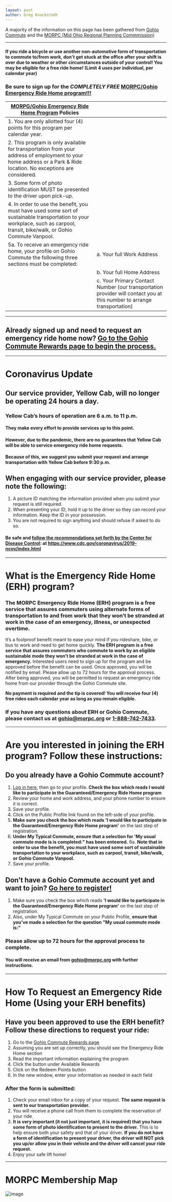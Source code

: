 ```yaml
---
layout: post
author: Greg Knackstedt
---
```


A majority of the information on this page has been gathered from [Gohio Commute](https://gohiocommute.com/) and the [MORPC (Mid Ohio Regional Planning Commmission)](https://morpc.gohio.com/regional-programs/emergency-ride-home/)

___

#### If you ride a bicycle or use another non-automotive form of transportation to commute to/from work, don't get stuck at the office after your shift is over due to weather or other circumstances outside of your control! **You may be eligible for a free ride home!** (Limit 4 uses per individual, per calendar year)

### **Be sure to sign up for the _COMPLETELY FREE_ [MORPC/Gohio Emergency Ride Home program!!!](https://morpc.gohio.com/regional-programs/emergency-ride-home/)**

| [MORPG/Gohio Emergency Ride Home Program](https://morpc.gohio.com/regional-programs/emergency-ride-home/) Policies                                                                                                 |                                                                                                                        |
|------------------------------------------------------------------------------------------------------------------------------------------------------------------------------|------------------------------------------------------------------------------------------------------------------------|
| 1. You are only allotted four (4) points for this program per calendar year.                                                                                                 |                                                                                                                        |
| 2. This program is only available for transportation from your address of employment to your home address or a Park & Ride location. No exceptions are considered.           |                                                                                                                        |
| 3. Some form of photo identification MUST be presented to the driver upon pick-up.                                                                                           |                                                                                                                        |
| 4. In order to use the benefit, you must have used some sort of sustainable transportation to your workplace, such as carpool, transit, bike/walk, or Gohio Commute Vanpool. |                                                                                                                        |
| 5a. To receive an emergency ride home, your profile on Gohio Commute the following three sections must be completed:                                                         | a. Your full Work Address                                                                                              |
|                                                                                                                                                                              | b. Your full Home Address                                                                                              |
|                                                                                                                                                                              | c. Your Primary Contact Number (our transportation provider will contact you at this number to arrange transportation) |

___

## Already signed up and need to request an emergency ride home now? [Go to the Gohio Commute Rewards page to begin the process.](https://gohiocommute.com/#/#!m=account.login)

___

# Coronavirus Update

## Our service provider, Yellow Cab, will no longer be operating 24 hours a day.

### Yellow Cab’s hours of operation are 6 a.m. to 11 p.m.
#### They make every effort to provide services up to this point. 
#### However, due to the pandemic, there are no guarantees that Yellow Cab will be able to service emergency ride home requests. 
**Because of this, we suggest you submit your request and arrange transportation with Yellow Cab before 9:30 p.m.**

## When engaging with our service provider, please note the following:

1. A picture ID matching the information provided when you submit your request is still required.
2. When presenting your ID, hold it up to the driver so they can record your information. Keep the ID in your possession.
3. You are not required to sign anything and should refuse if asked to do so.

#### Be safe and [follow the recommendations set forth by the Center for Disease Control](https://www.cdc.gov/coronavirus/2019-ncov/index.html): at https://www.cdc.gov/coronavirus/2019-ncov/index.html

___

# What is the Emergency Ride Home (ERH) program?

### The MORPC Emergency Ride Home (ERH) program is a free service that assures commuters using alternate forms of transportation to and from work that they won’t be stranded at work in the case of an emergency, illness, or unexpected overtime. 
It’s a foolproof benefit meant to ease your mind if you rideshare, bike, or bus to work and need to get home quickly. **The ERH program is a free service that assures commuters who commute to work by an eligible sustainable mode they won’t be stranded at work in the case of emergency.** Interested users need to sign up for the program and be approved before the benefit can be used. Once approved, you will be notified by email. Please allow up to 72 hours for the approval process. After being approved, you will be permitted to request an emergency ride home from our provider through the Gohio Commute site.

**No payment is required and the tip is covered! You will receive four (4) free rides each calendar year as long as you remain eligible.**

### If you have any questions about ERH or Gohio Commute, please contact us at [gohio@morpc.org](mailto:gohio@morpc.org) or [1-888-742-7433](tel:18887427433).

___

# Are you interested in joining the ERH program? Follow these instructions:

## Do you already have a Gohio Commute account?
  1. [Log in here,](https://gohiocommute.com/#/pages/about-morpc#!m=account.login) then go to your profile. **Check the box which reads I would like to participate in the Guaranteed/Emergency Ride Home program**
  2. Review your home and work address, and your phone number to ensure it is correct.
  3. Save your profile.
  4. Click on the Public Profile link found on the left-side of your profile.
  5. **Make sure you check the box which reads 'I would like to participate in the Guaranteed/Emergency Ride Home program'** on the last step of registration.
  6. **Under My Typical Commute, ensure that a selection for 'My usual commute mode is is completed:" has been enteered.**
  6a. **Note that in order to use the benefit, you must have used some sort of sustainable transportation to your workplace, such as carpool, transit, bike/walk, or Gohio Commute Vanpool.**
  7. Save your profile.

## **Don’t have a Gohio Commute account yet and want to join?** [Go here to register!](https://gohiocommute.com/#/pages/about-morpc#!m=account.register)
1. Make sure you check the box which reads **'I would like to participate in the Guaranteed/Emergency Ride Home program'** on the last step of registration.
2. Also, under My Typical Commute on your Public Profile, **ensure that you've made a selection for the question "My usual commute mode is:"**
### Please allow up to 72 hours for the approval process to complete. 
#### You will receive an email from [gohio@morpc.org](mailto:gohio@morpc.org) with further instructions.

___

# How To Request an Emergency Ride Home (Using your ERH benefits)

## Have you been approved to use the ERH benefit? Follow these directions to request your ride:

  1. Go to the [Gohio Commute Rewards page](https://gohiocommute.com/#/rewards)
  2. Assuming you are set up correctly, you should see the Emergency Ride Home section
  3. Read the important information explaining the program
  4. Click the button under Available Rewards
  5. Click on the Redeem Points button
  6. In the new window, enter your information as needed in each field

### After the form is submitted:
  1. Check your email inbox for a copy of your request. **The same request is sent to our transportation provider.**
  2. You will receive a phone call from them to complete the reservation of your ride. 
  3. **It is very important (it not just important, it is required) that you have some form of photo identification to present to the driver.** This is to help ensure both your safety and that of your driver. **If you do not have a form of identification to present your driver, the driver will NOT pick you up/or allow you in their vehicle and the driver will cancel your ride request.**
  4. Enjoy your safe lift home!

___

# MORPC Membership Map
![image](https://user-images.githubusercontent.com/52809959/175830806-9705b1e8-d531-47a2-9f1b-bdf8a9377a80.png)
